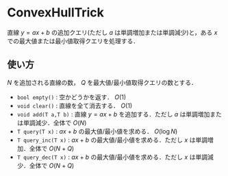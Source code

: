 # ConvexHullTrick
直線 $y=ax+b$ の追加クエリ(ただし $a$ は単調増加または単調減少)と，ある $x$ での最大値または最小値取得クエリを処理する．
## 使い方
$N$ を追加される直線の数， $Q$ を最大値/最小値取得クエリの数とする．
- `bool empty()` : 空かどうかを返す． $O(1)$
- `void clear()` : 直線を全て消去する． $O(1)$
- `void add(T a,T b)` : 直線 $y=ax+b$ を追加する．ただし $a$ は単調増加または単調減少．全体で $O(N)$
- `T query(T x)` : $ax+b$ の最大値/最小値を求める． $O(\log N)$
- `T query_inc(T x)` : $ax+b$ の最大値/最小値を求める．ただし $x$ は単調増加．全体で $O(N+Q)$
- `T query_dec(T x)` : $ax+b$ の最大値/最小値を求める．ただし $x$ は単調減少．全体で $O(N+Q)$

